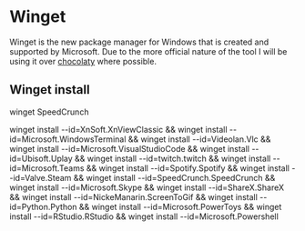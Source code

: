 # Winget

Winget is the new package manager for Windows that is created and supported by Microsoft. Due to the more official nature of the tool I will be using it over [chocolaty](chocolatey.md) where possible.

## Winget install

winget SpeedCrunch 

winget install --id=XnSoft.XnViewClassic && winget install --id=Microsoft.WindowsTerminal && winget install --id=Videolan.Vlc && winget install --id=Microsoft.VisualStudioCode && winget install --id=Ubisoft.Uplay && winget install --id=twitch.twitch && winget install --id=Microsoft.Teams && winget install --id=Spotify.Spotify && winget install --id=Valve.Steam && winget install --id=SpeedCrunch.SpeedCrunch && winget install --id=Microsoft.Skype && winget install --id=ShareX.ShareX && winget install --id=NickeManarin.ScreenToGif && winget install --id=Python.Python && winget install --id=Microsoft.PowerToys && winget install --id=RStudio.RStudio && winget install --id=Microsoft.Powershell